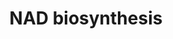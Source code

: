 ---
annotations:
- id: PW:0000219
  parent: classic metabolic pathway
  type: Pathway Ontology
  value: nicotinamide adenine dinucleotide biosynthetic pathway
authors:
- M.Braymer
- MaintBot
- Egonw
- Ddigles
- Eweitz
description: ''
last-edited: 2021-05-20
organisms:
- Saccharomyces cerevisiae
redirect_from:
- /index.php/Pathway:WP84
- /instance/WP84
- /instance/WP84_rr117316
revision: r117316
schema-jsonld:
- '@context': https://schema.org/
  '@id': https://wikipathways.github.io/pathways/WP84.html
  '@type': Dataset
  creator:
    '@type': Organization
    name: WikiPathways
  description: ''
  keywords:
  - ATP
  - L-glutamate
  - L-glutamine
  - NMA1
  - NMA2
  - QNS1
  - pyrophosphate
  license: CC0
  name: NAD biosynthesis
seo: CreativeWork
title: NAD biosynthesis
wpid: WP84
---